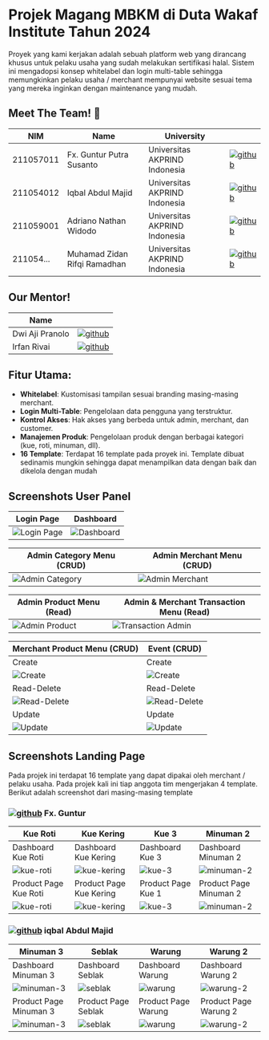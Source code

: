 # Projek Magang MBKM di Duta Wakaf Institute Tahun 2024

Proyek yang kami kerjakan adalah sebuah platform web yang dirancang khusus untuk pelaku usaha yang sudah melakukan sertifikasi halal. Sistem ini mengadopsi konsep whitelabel dan login multi-table sehingga memungkinkan pelaku usaha / merchant mempunyai website sesuai tema yang mereka inginkan dengan maintenance yang mudah.


## Meet The Team! 👋

| NIM | Name | University |  |
| ----- | ----- | -----  | ----- |
| 211057011 | Fx. Guntur Putra Susanto | Universitas AKPRIND Indonesia | [![github](https://github.com/user-attachments/assets/2d8f88ff-0d0d-493c-b1e8-d666b8bd6c8d)](https://github.com/fx-guntur) |
| 211054012 | Iqbal Abdul Majid | Universitas AKPRIND Indonesia | [![github](https://github.com/user-attachments/assets/2d8f88ff-0d0d-493c-b1e8-d666b8bd6c8d)](https://github.com/iqbalabdulmajid) |
| 211059001 | Adriano Nathan Widodo | Universitas AKPRIND Indonesia | [![github](https://github.com/user-attachments/assets/2d8f88ff-0d0d-493c-b1e8-d666b8bd6c8d)](https://github.com/fx-guntur) |
| 211054... | Muhamad Zidan Rifqi Ramadhan | Universitas AKPRIND Indonesia | [![github](https://github.com/user-attachments/assets/2d8f88ff-0d0d-493c-b1e8-d666b8bd6c8d)](https://github.com/fx-guntur) |

## Our Mentor!
| Name |  |
| ----- | ----- |
| Dwi Aji Pranolo | [![github](https://github.com/user-attachments/assets/2d8f88ff-0d0d-493c-b1e8-d666b8bd6c8d)](https://github.com/si-aji) |
| Irfan Rivai | [![github](https://github.com/user-attachments/assets/2d8f88ff-0d0d-493c-b1e8-d666b8bd6c8d)](https://github.com/irvanrifai) |

## Fitur Utama:

* **Whitelabel**: Kustomisasi tampilan sesuai branding masing-masing merchant.
* **Login Multi-Table**: Pengelolaan data pengguna yang terstruktur.
* **Kontrol Akses**: Hak akses yang berbeda untuk admin, merchant, dan customer.
* **Manajemen Produk**: Pengelolaan produk dengan berbagai kategori (kue, roti, minuman, dll).
* **16 Template**: Terdapat 16 template pada proyek ini. Template dibuat sedinamis mungkin sehingga dapat menampilkan data dengan baik dan dikelola dengan mudah


## Screenshots User Panel
| Login Page | Dashboard |
| ----------- | ----------- |
| ![Login Page](https://github.com/user-attachments/assets/5937056e-0dfd-45c2-a6b4-854cb9dd2fb3)      | ![Dashboard](https://github.com/user-attachments/assets/1069e871-cbe0-4d0c-b6db-b72b14b43ea8) |
 
| Admin Category Menu (CRUD)     | Admin Merchant Menu (CRUD) |
| ----------- | ----------- |
| ![Admin Category](https://github.com/user-attachments/assets/2ff51d09-7e49-426d-8d99-908f21706f71) | ![Admin Merchant](https://github.com/user-attachments/assets/08093cbb-940f-451e-8f1d-e13ed84e7df2) |

| Admin Product Menu (Read)     | Admin & Merchant Transaction Menu (Read) |
| ----------- | ----------- |
| ![Admin Product](https://github.com/user-attachments/assets/58001493-71aa-425f-95ac-328aeb14a454) | ![Transaction Admin](https://github.com/user-attachments/assets/e71e3410-aaa9-4c57-8d00-ca01768664ba) |

| Merchant Product Menu (CRUD)     | Event (CRUD) |
| ----------- | ----------- |
| Create  | Create |
| ![Create](https://github.com/user-attachments/assets/864f51b1-4428-45a3-bc40-b694b947d414) | ![Create](https://github.com/user-attachments/assets/dee4f24d-2d81-421c-b2c0-062806291689) |
| Read-Delete | Read-Delete |
| ![Read-Delete](https://github.com/user-attachments/assets/bbf63f2c-4b34-44b0-a592-5084194eddeb) | ![Read-Delete](https://github.com/user-attachments/assets/22d98774-5ea1-48c5-93e6-f6663c036ffb) |
| Update | Update |
![Update](https://github.com/user-attachments/assets/844e1052-91bd-4035-a189-f838e8cd2b01) | ![Update](https://github.com/user-attachments/assets/741ec416-d88b-4b32-b262-167258157108) |

## Screenshots Landing Page
Pada projek ini terdapat 16 template yang dapat dipakai oleh merchant / pelaku usaha. Pada projek kali ini tiap anggota tim mengerjakan 4 template. Berikut adalah screenshot dari masing-masing template

### [![github](https://github.com/user-attachments/assets/2d8f88ff-0d0d-493c-b1e8-d666b8bd6c8d)](https://github.com/fx-guntur) Fx. Guntur
| Kue Roti | Kue Kering | Kue 3 | Minuman 2 |
| ----------- | ----------- | ----------- | ----------- |
| Dashboard Kue Roti | Dashboard Kue Kering | Dashboard Kue 3 | Dashboard Minuman 2 |
| ![kue-roti](https://github.com/user-attachments/assets/7602d6d1-afad-4b98-8dae-55f2df385bf5) | ![kue-kering](https://github.com/user-attachments/assets/0dbcffe6-47fd-4167-8bc6-8283be593cbc) | ![kue-3](https://github.com/user-attachments/assets/e22b56fb-3609-401f-8c6f-028a3949e8d1) | ![minuman-2](https://github.com/user-attachments/assets/f31078da-7585-485e-9ddd-5f61a62ab468) |
| Product Page Kue Roti | Product Page Kue Kering | Product Page Kue 1 | Product Page Minuman 2 |
| ![kue-roti](https://github.com/user-attachments/assets/40eecad1-e3bb-4ade-ad55-a753482042cf) | ![kue-kering](https://github.com/user-attachments/assets/cf7c9868-8969-426a-9ee9-1152549be521) | ![kue-3](https://github.com/user-attachments/assets/e670955b-da5e-47c5-b373-b3c9d315f288) | ![minuman-2](https://github.com/user-attachments/assets/c9f949d1-dd34-4386-bd02-3c0b8fe89d64) |

### [![github](https://github.com/user-attachments/assets/2d8f88ff-0d0d-493c-b1e8-d666b8bd6c8d)](https://github.com/iqbalabdulmajid) iqbal Abdul Majid
| Minuman 3 | Seblak | Warung | Warung 2 |
| ----------- | ----------- | ----------- | ----------- |
| Dashboard Minuman 3 | Dashboard Seblak | Dashboard Warung | Dashboard Warung 2 |
| ![minuman-3](https://github.com/user-attachments/assets/ced2f6c8-eff2-4a23-a32b-100d0c80957d) | ![seblak](https://github.com/user-attachments/assets/add1ff4a-8e4b-4ed2-9555-033bb8ba6697) | ![warung](https://github.com/user-attachments/assets/1a50f18a-17b3-4ec8-9b40-28c5c764630d) | ![warung-2](https://github.com/user-attachments/assets/dc8dfc90-a2bf-49a3-973b-c3b52f30bf94) |
| Product Page Minuman 3 | Product Page Seblak | Product Page Warung | Product Page Warung 2|
| ![minuman-3](https://github.com/user-attachments/assets/65688d40-3c68-427e-95b4-eb6644c87f95) | ![seblak](https://github.com/user-attachments/assets/4a12e310-5447-4820-a23b-62b8b631efa9) | ![warung](https://github.com/user-attachments/assets/9a139133-f5a3-4b73-8c6f-0441ac67ce28) | ![warung-2](https://github.com/user-attachments/assets/69e19218-d135-4ac8-b4ad-e1210e3d895a) |

<!---
| Tema 1 | Tema 2 | Tema 3 | Tema 4 |
| ----------- | ----------- | ----------- | ----------- |
| Dashboard Tema 1 | Dashboard Tema 2 | Dashboar!
d Tema 3 | Dashboard Tema 4 |

| image_link | image_link | image_link | image_link |
| Product Page Tema 1 | Product Page Tema 2 | Product Page Tema 1 | Product Page Tema 2 |
| image_link | image_link | image_link | image_link |
!>







 





